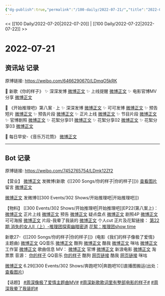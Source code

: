 ```yaml
---
{"dg-publish":true,"permalink":"/100-daily/2022-07-21/","title":"2022-07-21"}
---
```



<< [[100 Daily/2022-07-20\|2022-07-20]] | [[100 Daily/2022-07-22\|2022-07-22]] >>

# 2022-07-21

## 资讯站 记录

原博链接: https://weibo.com/6466290670/LDmqO5kRK

🎤 新歌《你的样子》
✨ 深深发博 [微博正文](https://m.weibo.cn/6466290670/4793611910387502)
✨ 上线提醒 [微博正文](https://m.weibo.cn/6466290670/4793611583491437)
✨ 电影官博MV分享 [微博正文](https://m.weibo.cn/6466290670/4793611097474772)

🍫 《开始推理吧》第八案 · 上
✨ 深深发博 [微博正文](https://m.weibo.cn/6466290670/4793744698639607)
✨ 可可发博 [微博正文](https://m.weibo.cn/6466290670/4793610594158271)
✨ 预告短片 [微博正文](https://m.weibo.cn/6466290670/4793607976652072)
✨ 预告片段 [微博正文](https://m.weibo.cn/6466290670/4793607398361268)
✨ 正片上线 [微博正文](https://m.weibo.cn/6466290670/4793726399153664)
✨ 节目片段 [微博正文](https://m.weibo.cn/6466290670/4793726930783354)
✨ 官博剧照 [微博正文](https://m.weibo.cn/6466290670/4793618118214170)
✨ 花絮分享01 [微博正文](https://m.weibo.cn/6466290670/4793782820411998)
✨ 花絮分享02 [微博正文](https://m.weibo.cn/6466290670/4793802025339863)
✨ 花絮分享03 [微博正文](https://m.weibo.cn/6466290670/4793803222024569)

💫 每日早安-《音乐万花筒》 [微博正文](https://m.weibo.cn/6466290670/4793587202786206)

---
## Bot 记录

原博链接: https://weibo.com/7452765754/LDmk12Zf2

【营业】
[微博正文](https://weibo.com/1736988591/LDhfMk0wQ) 发微博(新歌《[[200 Songs/你的样子\|你的样子]]》)
[查看图片](https://wx4.sinaimg.cn/large/0088n2Pggy1h4exseacn3j30yi0ctq41.jpg) 留言 [微博正文](https://m.weibo.cn/1670697373/4793609650441774)

[微博正文](https://weibo.com/1736988591/LDkyeCFN8) 发微博([[300 Events/302 Shows/开始推理吧\|开始推理吧]])

【物料】
[[300 Events/302 Shows/开始推理吧\|开始推理吧]]EP22(第八案上)：
[微博正文](https://weibo.com/2162247381/LDk9U9I3u) 正片上线
[微博正文](https://weibo.com/2162247381/LDh3pgpvd) 预告
[微博正文](https://weibo.com/2162247381/LDh7t0YQq) 疑点盘点
[微博正文](https://weibo.com/2162247381/LDhi2sbMY) 剧照4P
[微博正文](https://weibo.com/7736960489/LDhckq0qN) 可可海报
[微博正文](https://weibo.com/2162247381/LDkb40eZf) 片段-我晕了我装的
[微博正文](https://weibo.com/1371117067/LDkNj47qE) 个人cut
正片及花絮链接：
[第22期 消失的女人Ⅱ（上）-推理团探索幽暗密道](https://weibo.cn/sinaurl?u=https%3A%2F%2Fv.qq.com%2Fx%2Fcover%2Fmzc00200ynivua7%2Fh0043lg2si4.html)
[花絮：推理团show time](https://weibo.cn/sinaurl?u=https%3A%2F%2Fv.qq.com%2Fx%2Fcover%2Fmzc00200jing19u%2Fp00430d3mh1.html)

新歌27-《[[200 Songs/你的样子\|你的样子]]》(电影《我们的样子像极了爱情》主题曲)
[微博正文](https://weibo.com/2169129705/LDhbx37JR) QQ音乐
[微博正文](https://weibo.com/1665103091/LDhbPpwbb) 酷狗
[微博正文](https://weibo.com/1738434147/LDhbVj42a) 酷我
[微博正文](https://weibo.com/1867028705/LDhbx37FN) 咪咕
[微博正文](https://weibo.com/7478855230/LDhfDufZd) 工作室
[微博正文](https://weibo.com/6466290670/LDhgqeEhv) 歌曲信息
MV：
[微博正文](https://weibo.com/1883007604/LDcc1ynsv) 官博
[微博正文](https://weibo.com/1623886424/LDhb71QeL) 新浪电影
[微博正文](https://weibo.com/2095820504/LDhf8poh9) 淘票票
音源：
[你的样子](https://weibo.cn/sinaurl?u=https%3A%2F%2Fi.y.qq.com%2Fv8%2Fplaysong.html%3Fsongid%3D368163540%26source%3Dyqq%26ADTAG%3Dhz_wb_sf%26channelId%3D10081987) QQ音乐
[你的样子](https://weibo.cn/sinaurl?u=https%3A%2F%2Ft4.kugou.com%2Fsong.html%3Fid%3D2gMT32ezBV3) 酷狗
[网页链接](https://weibo.cn/sinaurl?u=http%3A%2F%2Fm.kuwo.cn%2Fnewh5app%2Fplay_detail%2F228514626) 酷我
[网页链接](https://weibo.cn/sinaurl?u=https%3A%2F%2Fh5.nf.migu.cn%2Fapp%2Fv4%2Fp%2Fshare%2Fsong%2Findex.html%3Fid%3D600919000007861924) 咪咕

[微博正文](https://weibo.com/7633014126/LDdfF1b3Y) 6.29[[300 Events/302 Shows/奔跑吧10\|奔跑吧10]]直播图搬运(出处：[查看图片](https://wx3.sinaimg.cn/large/0088n2Pggy1h4ey0mzodxj30ku112jtj.jpg))

【话题】
[#周深像极了爱情主题曲MV#](https://s.weibo.com/weibo?q=%23%E5%91%A8%E6%B7%B1%E5%83%8F%E6%9E%81%E4%BA%86%E7%88%B1%E6%83%85%E4%B8%BB%E9%A2%98%E6%9B%B2MV%23)
[#周深新歌歌词里有整部电影的样子#](https://s.weibo.com/weibo?q=%23%E5%91%A8%E6%B7%B1%E6%96%B0%E6%AD%8C%E6%AD%8C%E8%AF%8D%E9%87%8C%E6%9C%89%E6%95%B4%E9%83%A8%E7%94%B5%E5%BD%B1%E7%9A%84%E6%A0%B7%E5%AD%90%23)
[#周深我晕了我装的#](https://s.weibo.com/weibo?q=%23%E5%91%A8%E6%B7%B1%E6%88%91%E6%99%95%E4%BA%86%E6%88%91%E8%A3%85%E7%9A%84%23)
